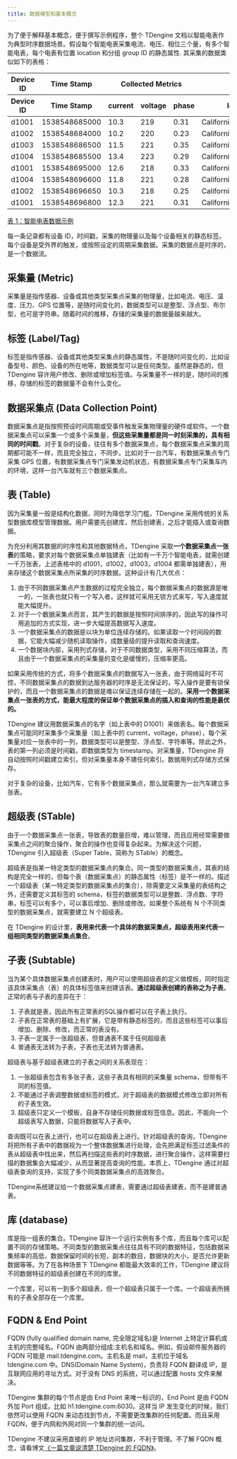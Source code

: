 ```yaml
---
title: 数据模型和基本概念
---
```


为了便于解释基本概念，便于撰写示例程序，整个 TDengine 文档以智能电表作为典型时序数据场景。假设每个智能电表采集电流、电压、相位三个量，有多个智能电表，每个电表有位置 location 和分组 group ID 的静态属性. 其采集的数据类似如下的表格：

<div className="center-table">
<table>
<thead><tr>
    <th>Device ID</th>
    <th>Time Stamp</th>
    <th colSpan="3">Collected Metrics</th>
    <th colSpan="2">Tags</th>
    </tr>
<tr>
<th>Device ID</th>
<th>Time Stamp</th>
<th>current</th>
<th>voltage</th>
<th>phase</th>
<th>location</th>
<th>groupId</th>
</tr>
</thead>
<tbody>
<tr>
<td>d1001</td>
<td>1538548685000</td>
<td>10.3</td>
<td>219</td>
<td>0.31</td>
<td>California.SanFrancisco</td>
<td>2</td>
</tr>
<tr>
<td>d1002</td>
<td>1538548684000</td>
<td>10.2</td>
<td>220</td>
<td>0.23</td>
<td>California.SanFrancisco</td>
<td>3</td>
</tr>
<tr>
<td>d1003</td>
<td>1538548686500</td>
<td>11.5</td>
<td>221</td>
<td>0.35</td>
<td>California.LosAngeles</td>
<td>3</td>
</tr>
<tr>
<td>d1004</td>
<td>1538548685500</td>
<td>13.4</td>
<td>223</td>
<td>0.29</td>
<td>California.LosAngeles</td>
<td>2</td>
</tr>
<tr>
<td>d1001</td>
<td>1538548695000</td>
<td>12.6</td>
<td>218</td>
<td>0.33</td>
<td>California.SanFrancisco</td>
<td>2</td>
</tr>
<tr>
<td>d1004</td>
<td>1538548696600</td>
<td>11.8</td>
<td>221</td>
<td>0.28</td>
<td>California.LosAngeles</td>
<td>2</td>
</tr>
<tr>
<td>d1002</td>
<td>1538548696650</td>
<td>10.3</td>
<td>218</td>
<td>0.25</td>
<td>California.SanFrancisco</td>
<td>3</td>
</tr>
<tr>
<td>d1001</td>
<td>1538548696800</td>
<td>12.3</td>
<td>221</td>
<td>0.31</td>
<td>California.SanFrancisco</td>
<td>2</td>
</tr>
</tbody>
</table>
<a href="#model_table1">表 1：智能电表数据示例</a>
</div>

每一条记录都有设备 ID，时间戳，采集的物理量以及每个设备相关的静态标签。每个设备是受外界的触发，或按照设定的周期采集数据。采集的数据点是时序的，是一个数据流。

## 采集量 (Metric)

采集量是指传感器、设备或其他类型采集点采集的物理量，比如电流、电压、温度、压力、GPS 位置等，是随时间变化的，数据类型可以是整型、浮点型、布尔型，也可是字符串。随着时间的推移，存储的采集量的数据量越来越大。

## 标签 (Label/Tag)

标签是指传感器、设备或其他类型采集点的静态属性，不是随时间变化的，比如设备型号、颜色、设备的所在地等，数据类型可以是任何类型。虽然是静态的，但 TDengine 容许用户修改、删除或增加标签值。与采集量不一样的是，随时间的推移，存储的标签的数据量不会有什么变化。

## 数据采集点 (Data Collection Point)

数据采集点是指按照预设时间周期或受事件触发采集物理量的硬件或软件。一个数据采集点可以采集一个或多个采集量，**但这些采集量都是同一时刻采集的，具有相同的时间戳**。对于复杂的设备，往往有多个数据采集点，每个数据采集点采集的周期都可能不一样，而且完全独立，不同步。比如对于一台汽车，有数据采集点专门采集 GPS 位置，有数据采集点专门采集发动机状态，有数据采集点专门采集车内的环境，这样一台汽车就有三个数据采集点。

## 表 (Table)

因为采集量一般是结构化数据，同时为降低学习门槛，TDengine 采用传统的关系型数据库模型管理数据。用户需要先创建库，然后创建表，之后才能插入或查询数据。

为充分利用其数据的时序性和其他数据特点，TDengine 采取**一个数据采集点一张表**的策略，要求对每个数据采集点单独建表（比如有一千万个智能电表，就需创建一千万张表，上述表格中的 d1001，d1002，d1003，d1004 都需单独建表），用来存储这个数据采集点所采集的时序数据。这种设计有几大优点：

1. 由于不同数据采集点产生数据的过程完全独立，每个数据采集点的数据源是唯一的，一张表也就只有一个写入者，这样就可采用无锁方式来写，写入速度就能大幅提升。
2. 对于一个数据采集点而言，其产生的数据是按照时间排序的，因此写的操作可用追加的方式实现，进一步大幅提高数据写入速度。
3. 一个数据采集点的数据是以块为单位连续存储的。如果读取一个时间段的数据，它能大幅减少随机读取操作，成数量级的提升读取和查询速度。
4. 一个数据块内部，采用列式存储，对于不同数据类型，采用不同压缩算法，而且由于一个数据采集点的采集量的变化是缓慢的，压缩率更高。

如果采用传统的方式，将多个数据采集点的数据写入一张表，由于网络延时不可控，不同数据采集点的数据到达服务器的时序是无法保证的，写入操作是要有锁保护的，而且一个数据采集点的数据是难以保证连续存储在一起的。**采用一个数据采集点一张表的方式，能最大程度的保证单个数据采集点的插入和查询的性能是最优的。**

TDengine 建议用数据采集点的名字（如上表中的 D1001）来做表名。每个数据采集点可能同时采集多个采集量（如上表中的 current，voltage，phase），每个采集量对应一张表中的一列，数据类型可以是整型、浮点型、字符串等。除此之外，表的第一列必须是时间戳，即数据类型为 timestamp。对采集量，TDengine 将自动按照时间戳建立索引，但对采集量本身不建任何索引。数据用列式存储方式保存。

对于复杂的设备，比如汽车，它有多个数据采集点，那么就需要为一台汽车建立多张表。

## 超级表 (STable)

由于一个数据采集点一张表，导致表的数量巨增，难以管理，而且应用经常需要做采集点之间的聚合操作，聚合的操作也变得复杂起来。为解决这个问题，TDengine 引入超级表（Super Table，简称为 STable）的概念。

超级表是指某一特定类型的数据采集点的集合。同一类型的数据采集点，其表的结构是完全一样的，但每个表（数据采集点）的静态属性（标签）是不一样的。描述一个超级表（某一特定类型的数据采集点的集合），除需要定义采集量的表结构之外，还需要定义其标签的 schema，标签的数据类型可以是整数、浮点数、字符串，标签可以有多个，可以事后增加、删除或修改。如果整个系统有 N 个不同类型的数据采集点，就需要建立 N 个超级表。

在 TDengine 的设计里，**表用来代表一个具体的数据采集点，超级表用来代表一组相同类型的数据采集点集合**。

## 子表 (Subtable)

当为某个具体数据采集点创建表时，用户可以使用超级表的定义做模板，同时指定该具体采集点（表）的具体标签值来创建该表。**通过超级表创建的表称之为子表**。正常的表与子表的差异在于：

1. 子表就是表，因此所有正常表的SQL操作都可以在子表上执行。
2. 子表在正常表的基础上有扩展，它是带有静态标签的，而且这些标签可以事后增加、删除、修改，而正常的表没有。
3. 子表一定属于一张超级表，但普通表不属于任何超级表
4. 普通表无法转为子表，子表也无法转为普通表。

超级表与基于超级表建立的子表之间的关系表现在：

1. 一张超级表包含有多张子表，这些子表具有相同的采集量 schema，但带有不同的标签值。
2. 不能通过子表调整数据或标签的模式，对于超级表的数据模式修改立即对所有的子表生效。
3. 超级表只定义一个模板，自身不存储任何数据或标签信息。因此，不能向一个超级表写入数据，只能将数据写入子表中。

查询既可以在表上进行，也可以在超级表上进行。针对超级表的查询，TDengine 将把所有子表中的数据视为一个整体数据集进行处理，会先把满足标签过滤条件的表从超级表中找出来，然后再扫描这些表的时序数据，进行聚合操作，这样需要扫描的数据集会大幅减少，从而显著提高查询的性能。本质上，TDengine 通过对超级表查询的支持，实现了多个同类数据采集点的高效聚合。

TDengine系统建议给一个数据采集点建表，需要通过超级表建表，而不是建普通表。

## 库 (database)

库是指一组表的集合。TDengine 容许一个运行实例有多个库，而且每个库可以配置不同的存储策略。不同类型的数据采集点往往具有不同的数据特征，包括数据采集频率的高低，数据保留时间的长短，副本的数目，数据块的大小，是否允许更新数据等等。为了在各种场景下 TDengine 都能最大效率的工作，TDengine 建议将不同数据特征的超级表创建在不同的库里。

一个库里，可以有一到多个超级表，但一个超级表只属于一个库。一个超级表所拥有的子表全部存在一个库里。

## FQDN & End Point

FQDN (fully qualified domain name, 完全限定域名)是 Internet 上特定计算机或主机的完整域名。FQDN 由两部分组成:主机名和域名。例如，假设邮件服务器的 FQDN 可能是 mail.tdengine.com。主机名是 mail，主机位于域名 tdengine.com 中。DNS(Domain Name System)，负责将 FQDN 翻译成 IP，是互联网应用的寻址方式。对于没有 DNS 的系统，可以通过配置 hosts 文件来解决。

TDengine 集群的每个节点是由 End Point 来唯一标识的，End Point 是由 FQDN 外加 Port 组成，比如 h1.tdengine.com:6030。这样当 IP 发生变化的时候，我们依然可以使用 FQDN 来动态找到节点，不需要更改集群的任何配置。而且采用 FQDN，便于内网和外网对同一个集群的统一访问。

TDengine 不建议采用直接的 IP 地址访问集群，不利于管理。不了解 FQDN 概念，请看博文[《一篇文章说清楚 TDengine 的 FQDN》](https://www.taosdata.com/blog/2020/09/11/1824.html)。

